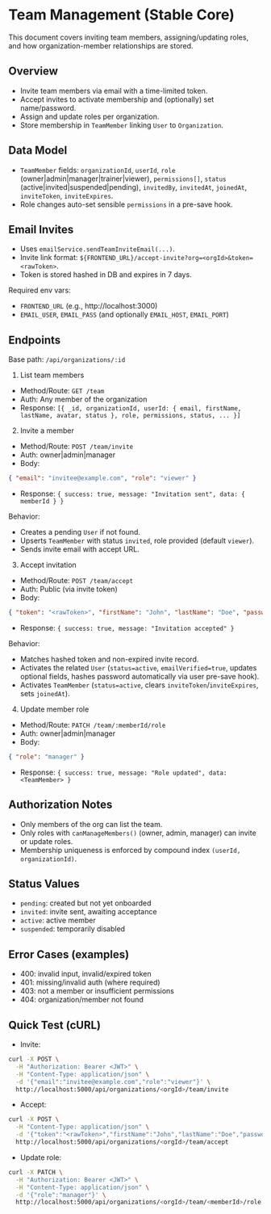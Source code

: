 # Team Management (Stable Core)

This document covers inviting team members, assigning/updating roles, and how organization-member relationships are stored.

## Overview
- Invite team members via email with a time-limited token.
- Accept invites to activate membership and (optionally) set name/password.
- Assign and update roles per organization.
- Store membership in `TeamMember` linking `User` to `Organization`.

## Data Model
- `TeamMember` fields: `organizationId`, `userId`, `role` (owner|admin|manager|trainer|viewer), `permissions[]`, `status` (active|invited|suspended|pending), `invitedBy`, `invitedAt`, `joinedAt`, `inviteToken`, `inviteExpires`.
- Role changes auto-set sensible `permissions` in a pre-save hook.

## Email Invites
- Uses `emailService.sendTeamInviteEmail(...)`.
- Invite link format: `${FRONTEND_URL}/accept-invite?org=<orgId>&token=<rawToken>`.
- Token is stored hashed in DB and expires in 7 days.

Required env vars:
- `FRONTEND_URL` (e.g., http://localhost:3000)
- `EMAIL_USER`, `EMAIL_PASS` (and optionally `EMAIL_HOST`, `EMAIL_PORT`)

## Endpoints
Base path: `/api/organizations/:id`

1) List team members
- Method/Route: `GET /team`
- Auth: Any member of the organization
- Response: `[{ _id, organizationId, userId: { email, firstName, lastName, avatar, status }, role, permissions, status, ... }]`

2) Invite a member
- Method/Route: `POST /team/invite`
- Auth: owner|admin|manager
- Body:
```json
{ "email": "invitee@example.com", "role": "viewer" }
```
- Response: `{ success: true, message: "Invitation sent", data: { memberId } }`

Behavior:
- Creates a pending `User` if not found.
- Upserts `TeamMember` with status `invited`, role provided (default `viewer`).
- Sends invite email with accept URL.

3) Accept invitation
- Method/Route: `POST /team/accept`
- Auth: Public (via invite token)
- Body:
```json
{ "token": "<rawToken>", "firstName": "John", "lastName": "Doe", "password": "secret123" }
```
- Response: `{ success: true, message: "Invitation accepted" }`

Behavior:
- Matches hashed token and non-expired invite record.
- Activates the related `User` (`status=active`, `emailVerified=true`, updates optional fields, hashes password automatically via user pre-save hook).
- Activates `TeamMember` (`status=active`, clears `inviteToken`/`inviteExpires`, sets `joinedAt`).

4) Update member role
- Method/Route: `PATCH /team/:memberId/role`
- Auth: owner|admin|manager
- Body:
```json
{ "role": "manager" }
```
- Response: `{ success: true, message: "Role updated", data: <TeamMember> }`

## Authorization Notes
- Only members of the org can list the team.
- Only roles with `canManageMembers()` (owner, admin, manager) can invite or update roles.
- Membership uniqueness is enforced by compound index `(userId, organizationId)`.

## Status Values
- `pending`: created but not yet onboarded
- `invited`: invite sent, awaiting acceptance
- `active`: active member
- `suspended`: temporarily disabled

## Error Cases (examples)
- 400: invalid input, invalid/expired token
- 401: missing/invalid auth (where required)
- 403: not a member or insufficient permissions
- 404: organization/member not found

## Quick Test (cURL)
- Invite:
```bash
curl -X POST \
  -H "Authorization: Bearer <JWT>" \
  -H "Content-Type: application/json" \
  -d '{"email":"invitee@example.com","role":"viewer"}' \
  http://localhost:5000/api/organizations/<orgId>/team/invite
```
- Accept:
```bash
curl -X POST \
  -H "Content-Type: application/json" \
  -d '{"token":"<rawToken>","firstName":"John","lastName":"Doe","password":"secret123"}' \
  http://localhost:5000/api/organizations/<orgId>/team/accept
```
- Update role:
```bash
curl -X PATCH \
  -H "Authorization: Bearer <JWT>" \
  -H "Content-Type: application/json" \
  -d '{"role":"manager"}' \
  http://localhost:5000/api/organizations/<orgId>/team/<memberId>/role
```
